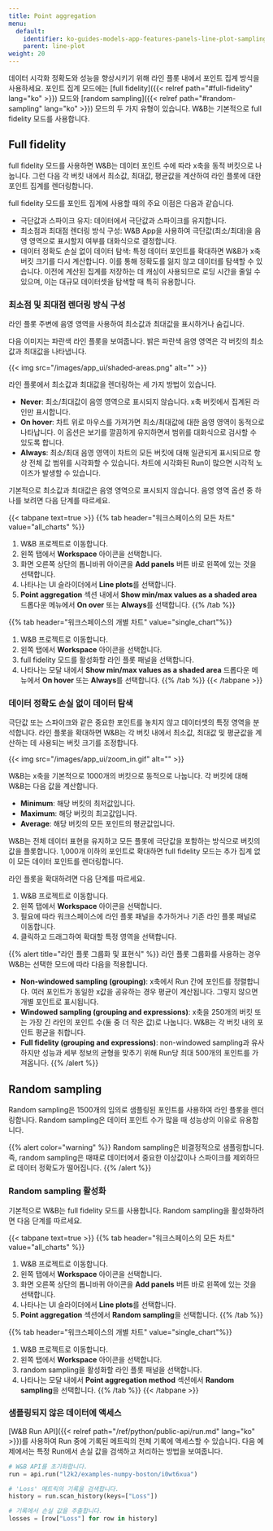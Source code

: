 ```yaml
---
title: Point aggregation
menu:
  default:
    identifier: ko-guides-models-app-features-panels-line-plot-sampling
    parent: line-plot
weight: 20
---
```


데이터 시각화 정확도와 성능을 향상시키기 위해 라인 플롯 내에서 포인트 집계 방식을 사용하세요. 포인트 집계 모드에는 [full fidelity]({{< relref path="#full-fidelity" lang="ko" >}}) 모드와 [random sampling]({{< relref path="#random-sampling" lang="ko" >}}) 모드의 두 가지 유형이 있습니다. W&B는 기본적으로 full fidelity 모드를 사용합니다.

## Full fidelity

full fidelity 모드를 사용하면 W&B는 데이터 포인트 수에 따라 x축을 동적 버킷으로 나눕니다. 그런 다음 각 버킷 내에서 최소값, 최대값, 평균값을 계산하여 라인 플롯에 대한 포인트 집계를 렌더링합니다.

full fidelity 모드를 포인트 집계에 사용할 때의 주요 이점은 다음과 같습니다.

* 극단값과 스파이크 유지: 데이터에서 극단값과 스파이크를 유지합니다.
* 최소점과 최대점 렌더링 방식 구성: W&B App을 사용하여 극단값(최소/최대)을 음영 영역으로 표시할지 여부를 대화식으로 결정합니다.
* 데이터 정확도 손실 없이 데이터 탐색: 특정 데이터 포인트를 확대하면 W&B가 x축 버킷 크기를 다시 계산합니다. 이를 통해 정확도를 잃지 않고 데이터를 탐색할 수 있습니다. 이전에 계산된 집계를 저장하는 데 캐싱이 사용되므로 로딩 시간을 줄일 수 있으며, 이는 대규모 데이터셋을 탐색할 때 특히 유용합니다.

### 최소점 및 최대점 렌더링 방식 구성

라인 플롯 주변에 음영 영역을 사용하여 최소값과 최대값을 표시하거나 숨깁니다.

다음 이미지는 파란색 라인 플롯을 보여줍니다. 밝은 파란색 음영 영역은 각 버킷의 최소값과 최대값을 나타냅니다.

{{< img src="/images/app_ui/shaded-areas.png" alt="" >}}

라인 플롯에서 최소값과 최대값을 렌더링하는 세 가지 방법이 있습니다.

* **Never**: 최소/최대값이 음영 영역으로 표시되지 않습니다. x축 버킷에서 집계된 라인만 표시합니다.
* **On hover**: 차트 위로 마우스를 가져가면 최소/최대값에 대한 음영 영역이 동적으로 나타납니다. 이 옵션은 보기를 깔끔하게 유지하면서 범위를 대화식으로 검사할 수 있도록 합니다.
* **Always**: 최소/최대 음영 영역이 차트의 모든 버킷에 대해 일관되게 표시되므로 항상 전체 값 범위를 시각화할 수 있습니다. 차트에 시각화된 Run이 많으면 시각적 노이즈가 발생할 수 있습니다.

기본적으로 최소값과 최대값은 음영 영역으로 표시되지 않습니다. 음영 영역 옵션 중 하나를 보려면 다음 단계를 따르세요.

{{< tabpane text=true >}}
{{% tab header="워크스페이스의 모든 차트" value="all_charts" %}}
1. W&B 프로젝트로 이동합니다.
2. 왼쪽 탭에서 **Workspace** 아이콘을 선택합니다.
3. 화면 오른쪽 상단의 톱니바퀴 아이콘을 **Add panels** 버튼 바로 왼쪽에 있는 것을 선택합니다.
4. 나타나는 UI 슬라이더에서 **Line plots**를 선택합니다.
5. **Point aggregation** 섹션 내에서 **Show min/max values as a shaded area** 드롭다운 메뉴에서 **On over** 또는 **Always**를 선택합니다.
{{% /tab %}}

{{% tab header="워크스페이스의 개별 차트" value="single_chart"%}}
1. W&B 프로젝트로 이동합니다.
2. 왼쪽 탭에서 **Workspace** 아이콘을 선택합니다.
3. full fidelity 모드를 활성화할 라인 플롯 패널을 선택합니다.
4. 나타나는 모달 내에서 **Show min/max values as a shaded area** 드롭다운 메뉴에서 **On hover** 또는 **Always**를 선택합니다.
{{% /tab %}}
{{< /tabpane >}}

### 데이터 정확도 손실 없이 데이터 탐색

극단값 또는 스파이크와 같은 중요한 포인트를 놓치지 않고 데이터셋의 특정 영역을 분석합니다. 라인 플롯을 확대하면 W&B는 각 버킷 내에서 최소값, 최대값 및 평균값을 계산하는 데 사용되는 버킷 크기를 조정합니다.

{{< img src="/images/app_ui/zoom_in.gif" alt="" >}}

W&B는 x축을 기본적으로 1000개의 버킷으로 동적으로 나눕니다. 각 버킷에 대해 W&B는 다음 값을 계산합니다.

- **Minimum**: 해당 버킷의 최저값입니다.
- **Maximum**: 해당 버킷의 최고값입니다.
- **Average**: 해당 버킷의 모든 포인트의 평균값입니다.

W&B는 전체 데이터 표현을 유지하고 모든 플롯에 극단값을 포함하는 방식으로 버킷의 값을 플롯합니다. 1,000개 이하의 포인트로 확대하면 full fidelity 모드는 추가 집계 없이 모든 데이터 포인트를 렌더링합니다.

라인 플롯을 확대하려면 다음 단계를 따르세요.

1. W&B 프로젝트로 이동합니다.
2. 왼쪽 탭에서 **Workspace** 아이콘을 선택합니다.
3. 필요에 따라 워크스페이스에 라인 플롯 패널을 추가하거나 기존 라인 플롯 패널로 이동합니다.
4. 클릭하고 드래그하여 확대할 특정 영역을 선택합니다.

{{% alert title="라인 플롯 그룹화 및 표현식" %}}
라인 플롯 그룹화를 사용하는 경우 W&B는 선택한 모드에 따라 다음을 적용합니다.

- **Non-windowed sampling (grouping)**: x축에서 Run 간에 포인트를 정렬합니다. 여러 포인트가 동일한 x값을 공유하는 경우 평균이 계산됩니다. 그렇지 않으면 개별 포인트로 표시됩니다.
- **Windowed sampling (grouping and expressions)**: x축을 250개의 버킷 또는 가장 긴 라인의 포인트 수(둘 중 더 작은 값)로 나눕니다. W&B는 각 버킷 내의 포인트 평균을 취합니다.
- **Full fidelity (grouping and expressions)**: non-windowed sampling과 유사하지만 성능과 세부 정보의 균형을 맞추기 위해 Run당 최대 500개의 포인트를 가져옵니다.
{{% /alert %}}

## Random sampling

Random sampling은 1500개의 임의로 샘플링된 포인트를 사용하여 라인 플롯을 렌더링합니다. Random sampling은 데이터 포인트 수가 많을 때 성능상의 이유로 유용합니다.

{{% alert color="warning" %}}
Random sampling은 비결정적으로 샘플링합니다. 즉, random sampling은 때때로 데이터에서 중요한 이상값이나 스파이크를 제외하므로 데이터 정확도가 떨어집니다.
{{% /alert %}}

### Random sampling 활성화
기본적으로 W&B는 full fidelity 모드를 사용합니다. Random sampling을 활성화하려면 다음 단계를 따르세요.

{{< tabpane text=true >}}
{{% tab header="워크스페이스의 모든 차트" value="all_charts" %}}
1. W&B 프로젝트로 이동합니다.
2. 왼쪽 탭에서 **Workspace** 아이콘을 선택합니다.
3. 화면 오른쪽 상단의 톱니바퀴 아이콘을 **Add panels** 버튼 바로 왼쪽에 있는 것을 선택합니다.
4. 나타나는 UI 슬라이더에서 **Line plots**를 선택합니다.
5. **Point aggregation** 섹션에서 **Random sampling**을 선택합니다.
{{% /tab %}}

{{% tab header="워크스페이스의 개별 차트" value="single_chart"%}}
1. W&B 프로젝트로 이동합니다.
2. 왼쪽 탭에서 **Workspace** 아이콘을 선택합니다.
3. random sampling을 활성화할 라인 플롯 패널을 선택합니다.
4. 나타나는 모달 내에서 **Point aggregation method** 섹션에서 **Random sampling**을 선택합니다.
{{% /tab %}}
{{< /tabpane >}}

### 샘플링되지 않은 데이터에 액세스

[W&B Run API]({{< relref path="/ref/python/public-api/run.md" lang="ko" >}})를 사용하여 Run 중에 기록된 메트릭의 전체 기록에 액세스할 수 있습니다. 다음 예제에서는 특정 Run에서 손실 값을 검색하고 처리하는 방법을 보여줍니다.

```python
# W&B API를 초기화합니다.
run = api.run("l2k2/examples-numpy-boston/i0wt6xua")

# 'Loss' 메트릭의 기록을 검색합니다.
history = run.scan_history(keys=["Loss"])

# 기록에서 손실 값을 추출합니다.
losses = [row["Loss"] for row in history]
```

